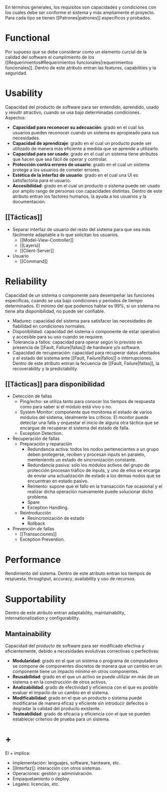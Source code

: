 En términos generales, los requisitos son capacidades y condiciones con los cuales debe ser conforme el sistema y más ampliamente el proyecto. Para cada tipo se tienen [[Patrones|patrones]] especificos y probados.

# Functional
Por supueso que se debe considerar como un elemento curcial de la calidad del software el cumplimiento de los [[Requerimientos#Requerimientos funcionales|requerimientos funcionales]]. Dentro de este atributo entran las features, capabilities y la seguridad.

# Usability
Capacidad del producto de software para ser entendido, aprendido, usado y resultr atractivo, cuando se usa bajo determinadas condiciones. Aspectos:
- **Capacidad para reconocer su adecuación**: grado en el cual los usuarios pueden reconocer cuando un sistema es apropieado para sus necesidades.
- **Capacidad de aprendizaje**: grado en el cual un producto puede ser utilizado de manera más eficiente a medida que se aprende a utilizarlo.
- **Capacidad para ser usado**: grado en el cual un sistema tiene atributos que hacen que sea fácil de operar y controlar.
- **Protección contra errores de usuario**: grado en el cual un sistema protege a los usuarios de cometer errores.
- **Estética de la interfaz de usuario**: grado en el cual una UI es satisfactoria para el usuario.
- **Accesibilidad**: grado en el cual un producto o sistema puede ser usado por amplio rango de personas con capacidades distintas.
Dentro de este atributo entran los factores humanos, la ayuda a los usuarios y la documentación.

## [[Tácticas]]
- Separar interfaz de usuario del resto del sistema para que sea más fácilmente adaptable a lo que solicitan los usuarios.
	- [[Model-View-Controller]]
	- [[Layers]]
	- [[Client-Server]]
- Usuario
	- [[Command]]

# Reliability
Capacidad de un sistema o componente para desempeñar las funciones específicas, cuando se usa bajo condiciones y períodos de tiempo determinados. El mínimo del que podemos hablar es 99%, si un sistema no tiene alta disponibilidad, no puede ser confiable.
- Madurez: capacidad del sistema para satisfacer las necesidades de fiabilidad en condiciones normales.
- Disponibilidad: capacidad del sistema o componente de estar operativo y accesible para su uso cuando se requiere.
- Tolerancia a fallos: capacidad para operar según lo previsto en presencia de [[Fault, Failure|fallas]] de hardware y/o software.
- Capacidad de recuperación: capacidad para recuperar datos afectados y el estado del sistema ante [[Fault, Failure|fallos]] o interrupciones.
Dentro de este atributo entran la fecuencia de [[Fault, Failure|fallas]], la recoverability y la predictability.

## [[Tácticas]] para disponibilidad
- Detección de fallas
	- Ping/echo: se utiliza tanto para conocer los tiempos de respuesta como para saber si el módulo está vivo o no.
	- System Monitor: componente que monitorea el estado de varios módulos del sistema, idealmente los críticos. El monitor puede detectar una falla y orquestar el inicio de alguna otra táctica que se encargue de recuperar el sistema del estado de falla.
	- Exception Detection.
- Recuperación de fallas
	- Preparación y reparación
		- Redundancia activa: todos los nodos pertenecientes a un grupo deben protegerse, reciben y procesan inputs en paralelo, menteniendo un estado de sincronización constante.
		- Redundancia pasiva: sólo los módulos activos del grupo de protección procesan tráfico de inputs, y uno de ellos se encarga de enviar una actualización de estado a los demas nodos que se encuentran en estado pasivo.
		- Reintento: supone que el fallo en la transacción fue ocasional y el realizar dicha operación nuevamente puede solucionar dicho problema.
		- Spare
		- Exception Handling.
	- Reintroducción
		- Resincronización de estado
		- Rollback
- Prevención de fallas
	- [[Transacciones]]
	- Exception Prevention.

# Performance
Rendimiento del sistema. Dentro de este atributo entran los tiempos de respuesta, throughput, accuracy, availability y uso de recursos.

# Supportability
Dentro de este atributo entran adaptability, maintainability, internationalization y configurability.

## Mantainability
Capacidad del producto de software para ser modificado efectiva y eficientemente, debido a necesidades evolutivas correctivas o perfectivas: 
- **Modularidad**: grado en el que un sistema o programa de computadora se compone de componentes discretos de manera que un cambio en un componente tiene un impacto mínimo en otros componentes.
- **Reusabilidad**: grado en el que un activo se puede utilizar en más de un sistema o en la construcción de otros activos.
- **Analizabilidad**: grado de efectividad y eficiencia con el que es posible evaluar el impacto de un cambio en el sistema.
- **Modificabilidad**: grado en el que un producto o sistema puede modificarse de manera eficaz y eficiente sin introducir defectos o degradar la calidad del producto existente.
- **Testeabilidad**: grado de eficacia y eficiencia con el que se pueden establecer criterios de prueba para un sistema.

# +
El + implica:
- Implementación: lenguajes, software, hardware, etc.
- [[Interfaz]]: interacción con otros sistemas.
- Operaciones: gestión y administración.
- Empaquetamiento o deploy.
- Legales: licencias, etc.